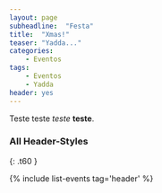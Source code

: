 ```yaml
---
layout: page
subheadline:  "Festa"
title:  "Xmas!"
teaser: "Yadda..."
categories:
    - Eventos
tags:
    - Eventos
    - Yadda
header: yes
---
```


Teste teste *teste* **teste**.


### All Header-Styles
{: .t60 }

{% include list-events tag='header' %}
